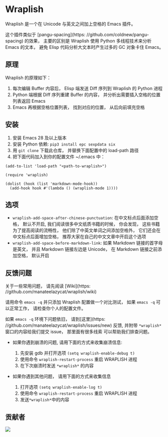 # Wraplish

Wraplish 是一个在 Unicode 与英文之间加上空格的 Emacs 插件。

这个插件类似于 [pangu-spacing](https: //github.com/coldnew/pangu-spacing) 的效果， 主要的区别是 Wraplish 使用 Python 多线程技术来分析 Emacs 的文本， 避免 Elisp 代码分析大文本时产生过多的 GC 对象卡住 Emacs。

## 原理

Wraplish 的原理如下：

1. 每次编辑 Buffer 内容后， Elisp 端发送 Diff 序列到 Wraplish 的 Python 进程
2. Python 端根据 Diff 序列重建 Buffer 的内容， 并分析出需要插入空格的位置列表返回 Emacs
3. Emacs 再根据空格位置列表， 找到对应的位置， 从后向前填充空格

## 安装

1. 安装 Emacs 28 及以上版本
2. 安装 Python 依赖: `pip3 install epc sexpdata six`
3. 用 `git clone` 下载此仓库， 并替换下面配置中的 load-path 路径
4. 把下面代码加入到你的配置文件 ~/.emacs 中：

```elisp
(add-to-list 'load-path "<path-to-wraplish>")

(require 'wraplish)

(dolist (hook (list 'markdown-mode-hook))
  (add-hook hook #'(lambda () (wraplish-mode 1))))
```

## 选项
* `wraplish-add-space-after-chinese-punctuation`: 在中文标点后面添加空格， 默认不开启, 我们阅读很多中文纸质书籍的时候， 你会发现， 这些书籍为了提高阅读的流畅性， 他们除了中英文单词之间添加空格外， 它们还会在中文标点后面增加空格， 推荐大家在自己的中文文章中开启这个选项
* `wraplish-add-space-before-markdown-link`: 如果 Markdown 链接的首字母是英文， 并且 Markdown 链接左边是 Unicode， 在 Markdown 链接之前添加空格， 默认开启

## 反馈问题

关于一些常用问题， 请先阅读
[Wiki](https: //github.com/manateelazycat/wraplish/wiki)

请用命令 `emacs -q` 并只添加 Wraplish 配置做一个对比测试， 如果 `emacs -q` 可以正常工作， 请检查你个人的配置文件。

如果 `emacs -q` 环境下问题依旧， 请到[这里](https: //github.com/manateelazycat/wraplish/issues/new) 反馈, 并附带 `*wraplish*` 窗口的内容给我们提交 issue， 那里面有很多线索 可以帮助我们排查问题。

- 如果你遇到崩溃的问题, 请用下面的方式来收集崩溃信息:

  1. 先安装 gdb 并打开选项 `(setq wraplish-enable-debug t)`
  2. 使用命令 `wraplish-restart-process` 重启 WRAPLISH 进程
  3. 在下次崩溃时发送 `*wraplish*` 的内容

- 如果你遇到其他问题， 请用下面的方式来收集信息
  1. 打开选项 `(setq wraplish-enable-log t)`
  2. 使用命令 `wraplish-restart-process` 重启 WRAPLISH 进程
  3. 发送`*wraplish*`中的内容

## 贡献者

<a href = "https://github.com/manateelazycat/wraplish/graphs/contributors">
  <img src = "https://contrib.rocks/image?repo=manateelazycat/wraplish"/>
</a>
